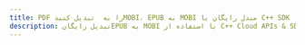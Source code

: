 ---title: PDF را به  تبدیل کنیدMOBI، EPUB به MOBI مبدل رایگان یا C++ SDKdescription: تبدیل رایگانEPUB به MOBI با استفاده از C++ Cloud APIs & SDK همچنین اسناد PDF را در Cloud ایجاد، ویرایش و رندر کنید.---